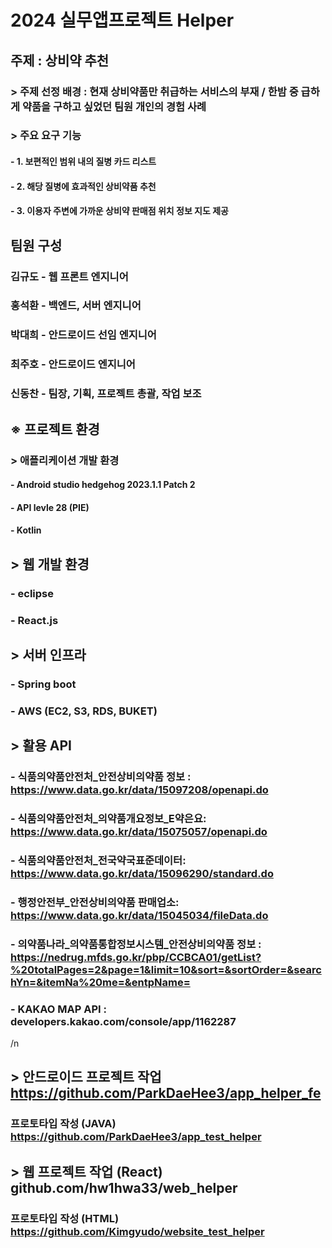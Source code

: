 # 2024 실무앱프로젝트 Helper

## 주제 : 상비약 추천
### > 주제 선정 배경 : 현재 상비약품만 취급하는 서비스의 부재 / 한밤 중 급하게 약품을 구하고 싶었던 팀원 개인의 경험 사례
### > 주요 요구 기능 
#### - 1. 보편적인 범위 내의 질병 카드 리스트
#### - 2. 해당 질병에 효과적인 상비약품 추천
#### - 3. 이용자 주변에 가까운 상비약 판매점 위치 정보 지도 제공

## 팀원 구성
### 김규도 - 웹 프론트 엔지니어
### 홍석환 - 백엔드, 서버 엔지니어
### 박대희 - 안드로이드 선임 엔지니어
### 최주호 - 안드로이드 엔지니어
### 신동찬 - 팀장, 기획, 프로젝트 총괄, 작업 보조

## ※ 프로젝트 환경
### > 애플리케이션 개발 환경
#### - Android studio hedgehog 2023.1.1 Patch 2
#### - API levle 28 (PIE)
#### - Kotlin

## > 웹 개발 환경
### - eclipse
### - React.js

## > 서버 인프라
### - Spring boot
### - AWS (EC2, S3, RDS, BUKET)

## > 활용 API 
### - 식품의약품안전처_안전상비의약품 정보 : https://www.data.go.kr/data/15097208/openapi.do
### - 식품의약품안전처_의약품개요정보_E약은요: https://www.data.go.kr/data/15075057/openapi.do
### - 식품의약품안전처_전국약국표준데이터: https://www.data.go.kr/data/15096290/standard.do
### - 행정안전부_안전상비의약품 판매업소: https://www.data.go.kr/data/15045034/fileData.do
### - 의약품나라_의약품통합정보시스템_안전상비의약품 정보 : https://nedrug.mfds.go.kr/pbp/CCBCA01/getList?%20totalPages=2&page=1&limit=10&sort=&sortOrder=&searchYn=&itemNa%20me=&entpName=
### - KAKAO MAP API : developers.kakao.com/console/app/1162287

/n

## > 안드로이드 프로젝트 작업 https://github.com/ParkDaeHee3/app_helper_fe
### 프로토타입 작성 (JAVA) https://github.com/ParkDaeHee3/app_test_helper
## > 웹 프로젝트 작업 (React) github.com/hw1hwa33/web_helper
### 프로토타입 작성 (HTML) https://github.com/Kimgyudo/website_test_helper
